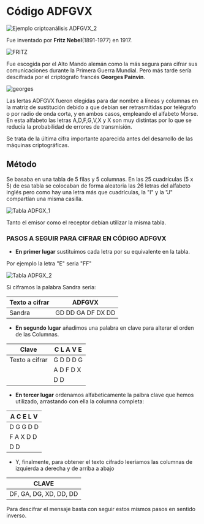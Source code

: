 # Código ADFGVX

![Ejemplo criptoanálisis ADFGVX_2](https://user-images.githubusercontent.com/114906778/197470081-76eeea95-8e05-43a9-9e7a-f1cfda9e3ddf.png)

  Fue inventado por **Fritz Nebel**(1891-1977) en 1917.
  
  ![FRITZ](https://user-images.githubusercontent.com/114906778/197826441-d6db9c33-ffe0-4639-88c7-2051d695e8b5.jpg)

  
  Fue escogida por el Alto Mando alemán como la más segura para cifrar sus comunicaciones durante la Primera Guerra Mundial. Pero más tarde sería descifrada por el criptógrafo francés **Georges Painvin**.
  
  ![georges](https://user-images.githubusercontent.com/114906778/197826499-1592ea7c-73f1-49ef-9b84-98652f8487ba.png)

  
  
  Las lertas ADFGVX fueron elegidas para dar nombre a líneas y columnas en la matriz de sustitución debido a que debian ser retrasmitidas por telégrafo o por radio de 
  onda corta, y en ambos casos, empleando el alfabeto Morse. En esta alfabeto las letras A,D,F,G,V,X y X son muy distintas por lo que se reducía la probabilidad de errores de transmisión.
  
  Se trata de la última cifra importante aparecida antes del desarrollo de las máquinas criptográficas. 
  
  ## Método
  
  Se basaba en una tabla de 5 filas y 5 columnas. En las 25 cuadrículas (5 x 5) de esa tabla se colocaban de forma aleatoria las 26 letras del alfabeto inglés pero como hay una letra más que cuadrículas, la "I" y la "J" compartían una misma casilla.
  
  ![Tabla ADFGX_1](https://user-images.githubusercontent.com/114906778/197818141-acd7f5d6-21ee-4b92-920f-4cfcd577832c.png)
  
  Tanto el emisor como el receptor debían utilizar la misma tabla.
  
  ### PASOS A SEGUIR PARA CIFRAR EN CÓDIGO ADFGVX
  
  - **En primer lugar** sustituimos cada letra por su equivalente en la tabla. 

Por ejemplo la letra "E" seria "FF"

![Tabla ADFGX_2](https://user-images.githubusercontent.com/114906778/197822832-e629b11c-e3c6-4914-971b-6e8bd3004970.png)

Si ciframos la palabra Sandra seria: 
  
  |Texto a cifrar|    ADFGVX         |
  | ------------ | ----------------- |
  | Sandra       | GD DD GA DF DX DD |
  
  - **En segundo lugar** añadimos una palabra en clave para alterar el orden de las Columnas. 

  | Clave         | C L A V E|
  | ------------- | -------- |
  | Texto a cifrar| G D D D G|
  |               | A D F D X|
  |               | D D      |
  
  - **En tercer lugar** ordenamos alfabeticamente la palbra clave que hemos utilizado, arrastando con ella la columna completa: 

|A C E L V|
| ------- |
|D G G D D|
|F A X D D|
|  D   D  |
 
 - Y, finalmente, para obtener el texto cifrado leeríamos las columnas de izquierda a derecha y de arriba a abajo

| CLAVE |
| ----- |
| DF, GA, DG, XD, DD, DD |

Para descifrar el mensaje basta con seguir estos mismos pasos en sentido inverso. 


